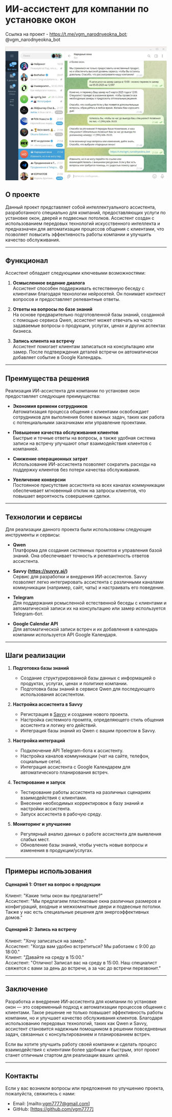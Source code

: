 # ИИ-ассистент для компании по установке окон

Ссылка на проект - https://t.me/vgm_narodnyeokna_bot; @vgm_narodnyeokna_bot

![Иллюстрация к проекту](https://github.com/vgm7777/AI_assistens/blob/main/%D0%91%D0%BE%D1%82%20-%20%D0%9D%D0%B0%D1%80%D0%BE%D0%B4%D0%BD%D1%8B%D0%B5%20%D0%BE%D0%BA%D0%BD%D0%B0.jpg)

## О проекте

Данный проект представляет собой интеллектуального ассистента, разработанного специально для компаний, предоставляющих услуги по установке окон, дверей и подвесных потолков. Ассистент создан с использованием передовых технологий искусственного интеллекта и предназначен для автоматизации процессов общения с клиентами, что позволяет повысить эффективность работы компании и улучшить качество обслуживания.

---

## Функционал

Ассистент обладает следующими ключевыми возможностями:

1. **Осмысленное ведение диалога**  
   Ассистент способен поддерживать естественную беседу с клиентами благодаря технологии нейросетей. Он понимает контекст вопросов и предоставляет релевантные ответы.

2. **Ответы на вопросы по базе знаний**  
   На основе предварительно подготовленной базы знаний, созданной с помощью сервиса Qwen, ассистент может отвечать на часто задаваемые вопросы о продукции, услугах, ценах и других аспектах бизнеса.

3. **Запись клиента на встречу**  
   Ассистент помогает клиентам записаться на консультацию или замер. После подтверждения деталей встречи он автоматически добавляет событие в Google Календарь.

---

## Преимущества решения

Реализация ИИ-ассистента для компании по установке окон предоставляет следующие преимущества:

- **Экономия времени сотрудников**  
  Автоматизация процесса общения с клиентами освобождает сотрудников для выполнения более важных задач, таких как работа с потенциальными заказчиками или управление проектами.

- **Повышение качества обслуживания клиентов**  
  Быстрые и точные ответы на вопросы, а также удобная система записи на встречу улучшают опыт взаимодействия клиентов с компанией.

- **Снижение операционных затрат**  
  Использование ИИ-ассистента позволяет сократить расходы на поддержку клиентов без потери качества обслуживания.

- **Увеличение конверсии**  
  Постоянное присутствие ассистента на всех каналах коммуникации обеспечивает мгновенный отклик на запросы клиентов, что повышает вероятность совершения сделки.

---

## Технологии и сервисы

Для реализации данного проекта были использованы следующие инструменты и сервисы:

- **Qwen**  
  Платформа для создания системных промптов и управления базой знаний. Она обеспечивает точность и релевантность ответов ассистента.

- **Savvy (https://suvvy.ai/)**  
  Сервис для разработки и внедрения ИИ-ассистентов. Savvy позволяет легко интегрировать ассистента с различными каналами коммуникации (например, сайт, чаты) и настраивать его поведение.

- **Telegram**  
  Для поддержания рсмысленной естественной беседы с клиентами и автоматической записи их на консультацию или замер используется Telegram-бот.

- **Google Calendar API**  
  Для автоматической записи встреч и их добавления в календарь компании используется API Google Календаря.

---

## Шаги реализации

1. **Подготовка базы знаний**  
   - Создание структурированной базы данных с информацией о продуктах, услугах, ценах и политике компании.
   - Подготовка базы знаний в сервисе Qwen для последующего использования ассистентом.

2. **Настройка ассистента в Savvy**  
   - Регистрация в [Savvy](https://suvvy.ai/) и создание нового проекта.
   - Настройка системного промпта, определяющего стиль общения ассистента и логику его действий.
   - Интеграция базы знаний из Qwen с вашим проектом в Savvy.

3. **Настройка интеграций**  
   - Подключение API Telegram-бота к ассистенту.
   - Настройка каналов коммуникации (чат на сайте, телефон, социальные сети).
   - Интеграция ассистента с Google Календарем для автоматического планирования встреч.

4. **Тестирование и запуск**  
   - Тестирование работы ассистента на различных сценариях взаимодействия с клиентами.
   - Внесение необходимых корректировок в базу знаний и настройки ассистента.
   - Запуск ассистента в рабочую среду.

5. **Мониторинг и улучшение**  
   - Регулярный анализ данных о работе ассистента для выявления слабых мест.
   - Обновление базы знаний, чтобы учесть новые вопросы и изменения в продукции/услугах.

---

## Примеры использования

#### Сценарий 1: Ответ на вопрос о продукции
Клиент: "Какие типы окон вы предлагаете?"  
Ассистент: "Мы предлагаем пластиковые окна различных размеров и конфигураций, входные и межкомнатные двери и подвесные потолки. Также у нас есть специальные решения для энергоэффективных домов."

#### Сценарий 2: Запись на встречу
Клиент: "Хочу записаться на замер."  
Ассистент: "Когда вам удобно встретиться? Мы работаем с 9:00 до 18:00."  
Клиент: "Давайте на среду в 15:00."  
Ассистент: "Отлично! Записал вас на среду в 15:00. Наш специалист свяжется с вами за день до встречи, а за час до встречи перезвонит."

---

## Заключение

Разработка и внедрение ИИ-ассистента для компании по установке окон — это современный подход к автоматизации процессов общения с клиентами. Такое решение не только повышает эффективность работы компании, но и улучшает качество обслуживания клиентов. Благодаря использованию передовых технологий, таких как Qwen и Savvy, ассистент становится надежным помощником в решении повседневных задач, связанных с консультированием и планированием встреч.

Если вы хотите улучшить работу своей компании и сделать процесс взаимодействия с клиентами более удобным и быстрым, этот проект станет отличным стартом для реализации ваших целей.

---

## Контакты

Если у вас возникли вопросы или предложения по улучшению проекта, пожалуйста, свяжитесь с нами:

- Email: [mailto:vgm7777@gmail.com]
- GitHub: [https://github.com/vgm7777]

